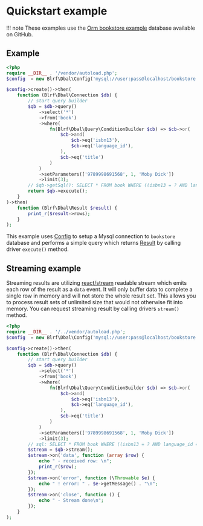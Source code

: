 # Quickstart example


!!! note
    These examples use the [Orm bookstore example](https://github.com/dmarkic/orm-bookstore-example) database available on GitHub.

## Example

```php
<?php
require __DIR__ . '/vendor/autoload.php';
$config  = new Blrf\Dbal\Config('mysql://user:pass@localhost/bookstore');

$config->create()->then(
    function (Blrf\Dbal\Connection $db) {
        // start query builder
        $qb = $db->query()
            ->select('*')
            ->from('book')
            ->where(
                fn(Blrf\Dbal\Query\ConditionBuilder $cb) => $cb->or(
                    $cb->and(
                        $cb->eq('isbn13'),
                        $cb->eq('language_id'),
                    ),
                    $cb->eq('title')
                )
            )
            ->setParameters(['9789998691568', 1, 'Moby Dick'])
            ->limit(3);
        // $qb->getSql(): SELECT * FROM book WHERE ((isbn13 = ? AND language_id = ?) OR title = ?) LIMIT 3
        return $qb->execute();
    }
)->then(
    function (Blrf\Dbal\Result $result) {
        print_r($result->rows);
    }
);
```

This example uses [Config](../api/config.md) to setup a Mysql connection to `bookstore` database and performs a simple query which returns [Result](../api/result.md) by calling driver `execute()` method.

## Streaming example

Streaming results are utilizing [react/stream](https://github.com/reactphp/stream) readable stream which emits each row of the result as a `data` event. It will only buffer data to complete a single row in memory and will not store the whole result set. This allows you to process result sets of unlimited size that would not otherwise fit into memory.
You can request streaming result by calling drivers `stream()` method.

```php
<?php
require __DIR__ . '/../vendor/autoload.php';
$config  = new Blrf\Dbal\Config('mysql://user:pass@localhost/bookstore');

$config->create()->then(
    function (Blrf\Dbal\Connection $db) {
        // start query builder
        $qb = $db->query()
            ->select('*')
            ->from('book')
            ->where(
                fn(Blrf\Dbal\Query\ConditionBuilder $cb) => $cb->or(
                    $cb->and(
                        $cb->eq('isbn13'),
                        $cb->eq('language_id'),
                    ),
                    $cb->eq('title')
                )
            )
            ->setParameters(['9789998691568', 1, 'Moby Dick'])
            ->limit(3);
        // sql: SELECT * FROM book WHERE ((isbn13 = ? AND language_id = ?) OR title = ?) LIMIT 3
        $stream = $qb->stream();
        $stream->on('data', function (array $row) {
            echo " - received row: \n";
            print_r($row);
        });
        $stream->on('error', function (\Throwable $e) {
            echo " ! error: " . $e->getMessage() . "\n";
        });
        $stream->on('close', function () {
            echo " - Stream done\n";
        });
    }
);
```

